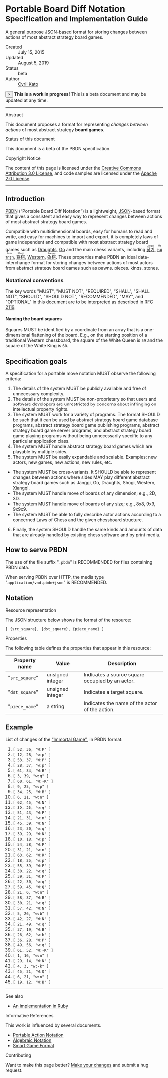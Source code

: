 # Portable Board Diff Notation <small>Specification and Implementation Guide</small>

A general purpose JSON-based format for storing changes between actions of most abstract strategy board games.

<dl class="dl-horizontal">
  <dt>Created</dt>
  <dd><time datetime="2015-07-15T01:23:45Z">July 15, 2015</time></dd>

  <dt>Updated</dt>
  <dd><time datetime="2019-08-05T17:29:55Z">August 5, 2019</time></dd>

  <dt>Status</dt>
  <dd>beta</dd>

  <dt>Author</dt>
  <dd><a rel="external author" href="https://github.com/cyril">Cyril Kato</a></dd>
</dl>

<div class="alert alert-warning">
  <button type="button" class="close" data-dismiss="alert">&times;</button>
  <strong>This is a work in progress!</strong>
  This is a beta document and may be updated at any time.
</div>

***

<div class="sub-title">Abstract</div>

This document proposes a format for representing _changes between actions_ of most abstract strategy **board games**.

<div class="sub-title">Status of this document</div>

This document is a beta of the PBDN specification.

<div class="sub-title">Copyright Notice</div>

The content of this page is licensed under the [Creative Commons Attribution 3.0 License](//creativecommons.org/licenses/by/3.0/), and code samples are licensed under the [Apache 2.0 License](//www.apache.org/licenses/LICENSE-2.0).

***

## Introduction

<abbr title="Portable Board Diff Notation">PBDN</abbr> (<q>Portable Board Diff Notation</q>) is a lightweight, <abbr title="JavaScript Object Notation">JSON</abbr>-based format that gives a consistent and easy way to represent changes between actions of most abstract strategy board games.

Compatible with multidimensional boards, easy for humans to read and write, and easy for machines to import and export, it is completely laws of game independent and compatible with most abstract strategy board games such as [Draughts](//en.wikipedia.org/wiki/Draughts), [Go](//en.wikipedia.org/wiki/Go_(game)) and the main chess variants, including [<ruby lang="ko">장기<rt lang="en">Janggi</rt></ruby>](//en.wikipedia.org/wiki/Janggi), [<ruby lang="th">หมากรุก<rt lang="en">Makruk</rt></ruby>](//en.wikipedia.org/wiki/Makruk), [<ruby lang="ja">将棋<rt lang="en">Shogi</rt></ruby>](//en.wikipedia.org/wiki/Shogi), [Western](//en.wikipedia.org/wiki/Chess), [<ruby lang="zh">象棋<rt lang="en">Xiangqi</rt></ruby>](//en.wikipedia.org/wiki/Xiangqi).  These properties make PBDN an ideal data-interchange format for storing changes between actions of most actors from abstract strategy board games such as pawns, pieces, kings, stones.

### Notational conventions

The key words "MUST", "MUST NOT", "REQUIRED", "SHALL", "SHALL NOT", "SHOULD", "SHOULD NOT", "RECOMMENDED", "MAY", and "OPTIONAL" in this document are to be interpreted as described in [RFC 2119](//tools.ietf.org/html/rfc2119).

#### Naming the board squares

Squares MUST be identified by a coordinate from an array that is a one-dimensional flattening of the board.  E.g., on the starting position of a traditional Western chessboard, the square of the White Queen is `59` and the square of the White King is `60`.

## Specification goals

A specification for a portable move notation MUST observe the following criteria:

1. The details of the system MUST be publicly available and free of unnecessary complexity.
2. The details of the system MUST be non-proprietary so that users and software developers are unrestricted by concerns about infringing on intellectual property rights.
3. The system MUST work for a variety of programs.  The format SHOULD be such that it can be used by abstract strategy board game database programs, abstract strategy board game publishing programs, abstract strategy board game server programs, and abstract strategy board game playing programs without being unnecessarily specific to any particular application class.
4. The system MUST handle abstract strategy board games which are playable by multiple sides.
5. The system MUST be easily expandable and scalable.  Examples: new actors, new games, new actions, new rules, etc.
  * The system MUST be cross-variants.
    It SHOULD be able to represent changes between actions where sides MAY play
    different abstract strategy board games such as Janggi, Go, Draughts, Shogi, Western, Xiangqi.
  * The system MUST handle move of boards of any dimension; e.g., 2D, 3D.
  * The system MUST handle move of boards of any size; e.g., 8x8, 9x9, 9x9x9.
  * The system MUST be able to fully describe actor actions according to
    a concerned Laws of Chess and the given chessboard structure.
6. Finally, the system SHOULD handle the same kinds and amounts of data that are already handled by existing chess software and by print media.

## How to serve PBDN

The use of the file suffix "`.pbdn`" is RECOMMENDED for files containing PBDN data.

When serving PBDN over HTTP, the media type "`application/vnd.pbdn+json`" is RECOMMENDED.

## <span id="resource">Notation</span>

<div class="sub-title">Resource representation</div>

The JSON structure below shows the format of the resource:

    [ {src_square}, {dst_square}, {piece_name} ]

<div class="sub-title">Properties</div>

The following table defines the properties that appear in this resource:

| Property name  | Value    | Description |
| -------------- | -------- | ----------- |
| "`src_square`" | unsigned integer | Indicates a source square occupied by an actor. |
| "`dst_square`" | unsigned integer | Indicates a target square. |
| "`piece_name`" | a string | Indicates the name of the actor of the action. |

## Example

List of changes of the [<q>Immortal Game</q>](//en.wikipedia.org/wiki/Immortal_Game), in PBDN format:

1. `[ 52, 36, "W:P" ]`
2. `[ 12, 28, "w:p" ]`
3. `[ 53, 37, "W:P" ]`
4. `[ 28, 37, "w:p" ]`
5. `[ 61, 34, "W:B" ]`
6. `[ 3, 39, "w:q" ]`
7. `[ 60, 61, "W:-K" ]`
8. `[ 9, 25, "w:p" ]`
9. `[ 34, 25, "W:B" ]`
10. `[ 6, 21, "w:n" ]`
11. `[ 62, 45, "W:N" ]`
12. `[ 39, 23, "w:q" ]`
13. `[ 51, 43, "W:P" ]`
14. `[ 21, 31, "w:n" ]`
15. `[ 45, 39, "W:N" ]`
16. `[ 23, 30, "w:q" ]`
17. `[ 39, 29, "W:N" ]`
18. `[ 10, 18, "w:p" ]`
19. `[ 54, 38, "W:P" ]`
20. `[ 31, 21, "w:n" ]`
21. `[ 63, 62, "W:R" ]`
22. `[ 18, 25, "w:p" ]`
23. `[ 55, 39, "W:P" ]`
24. `[ 30, 22, "w:q" ]`
25. `[ 39, 31, "W:P" ]`
26. `[ 22, 30, "w:q" ]`
27. `[ 59, 45, "W:Q" ]`
28. `[ 21, 6, "w:n" ]`
29. `[ 58, 37, "W:B" ]`
30. `[ 30, 21, "w:q" ]`
31. `[ 57, 42, "W:N" ]`
32. `[ 5, 26, "w:b" ]`
33. `[ 42, 27, "W:N" ]`
34. `[ 21, 49, "w:q" ]`
35. `[ 37, 19, "W:B" ]`
36. `[ 26, 62, "w:b" ]`
37. `[ 36, 28, "W:P" ]`
38. `[ 49, 56, "w:q" ]`
39. `[ 61, 52, "W:-K" ]`
40. `[ 1, 16, "w:n" ]`
41. `[ 29, 14, "W:N" ]`
42. `[ 4, 3, "w:-k" ]`
43. `[ 45, 21, "W:Q" ]`
44. `[ 6, 21, "w:n" ]`
45. `[ 19, 12, "W:B" ]`

***

<div class="sub-title">See also</div>

* [An implementation in Ruby](//github.com/sashite/pbdn.rb)

<div class="sub-title">Informative References</div>

This work is influenced by several documents.

* [Portable Action Notation](Portable-Action-Notation.md)
* [Algebraic Notation](//en.wikipedia.org/wiki/Algebraic_notation_(chess))
* [Smart Game Format](//www.red-bean.com/sgf/)

<div class="sub-title">Contributing</div>

Want to make this page better?  [Make your changes](//github.com/sashite/specifications.md/edit/master/docs/Portable-Board-Diff-Notation.md) and submit a hug request.
